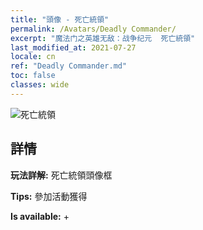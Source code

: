 ```yaml
---
title: "頭像 - 死亡統領"
permalink: /Avatars/Deadly Commander/
excerpt: "魔法门之英雄无敌：战争纪元  死亡統領"
last_modified_at: 2021-07-27
locale: cn
ref: "Deadly Commander.md"
toc: false
classes: wide
---
```

 ![死亡統領](/images/a/avatarFrame_21.png)

## 詳情

 **玩法詳解:** 死亡統領頭像框 

 **Tips:** 參加活動獲得 

 **Is available:**  + 

